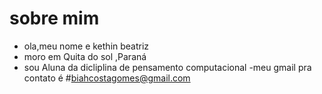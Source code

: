 # sobre mim
- ola,meu nome e kethin beatriz
- moro em Quita do sol ,Paraná
- sou Aluna da dicliplina de pensamento computacional
-meu gmail pra contato é #biahcostagomes@gmail.com
